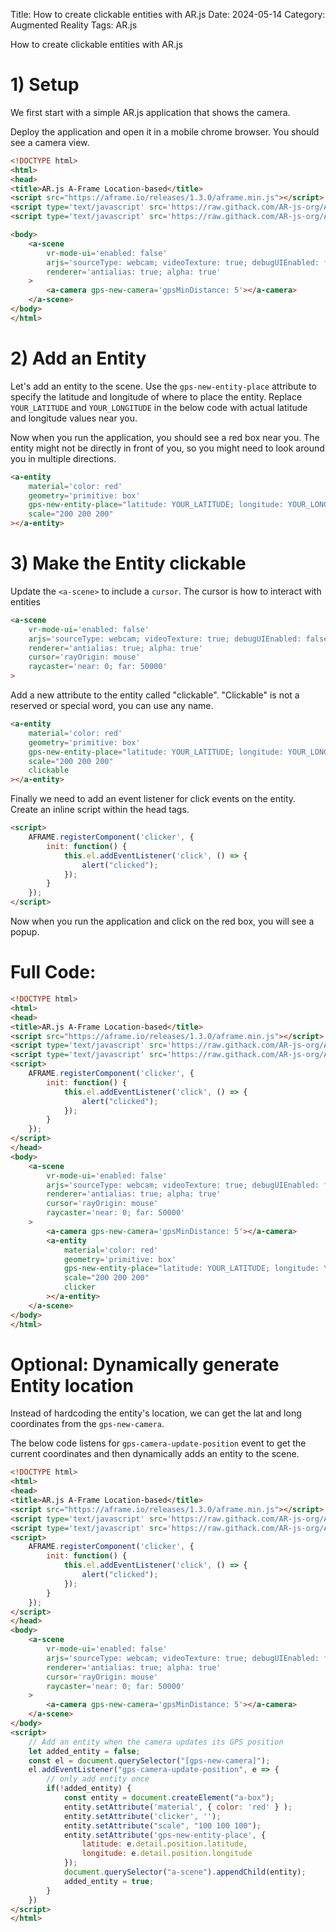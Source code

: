Title: How to create clickable entities with AR.js
Date: 2024-05-14
Category: Augmented Reality
Tags: AR.js

How to create clickable entities with AR.js

# 1) Setup

We first start with a simple AR.js application that shows the camera.

Deploy the application and open it in a mobile chrome browser. You should see a camera view.

```html
<!DOCTYPE html>
<html>
<head>
<title>AR.js A-Frame Location-based</title>
<script src="https://aframe.io/releases/1.3.0/aframe.min.js"></script>
<script type='text/javascript' src='https://raw.githack.com/AR-js-org/AR.js/master/three.js/build/ar-threex-location-only.js'></script>
<script type='text/javascript' src='https://raw.githack.com/AR-js-org/AR.js/master/aframe/build/aframe-ar.js'></script>

<body>
    <a-scene 
        vr-mode-ui='enabled: false' 
        arjs='sourceType: webcam; videoTexture: true; debugUIEnabled: false' 
        renderer='antialias: true; alpha: true'
    >
        <a-camera gps-new-camera='gpsMinDistance: 5'></a-camera>
    </a-scene>
</body>
</html>
```

# 2) Add an Entity

Let's add an entity to the scene. Use the `gps-new-entity-place` attribute to specify the latitude and longitude of where to place the entity. Replace `YOUR_LATITUDE` and `YOUR_LONGITUDE` in the below code with actual latitude and longitude values near you.

Now when you run the application, you should see a red box near you. The entity might not be directly in front of you, so you might need to look around you in multiple directions.

```html
<a-entity 
    material='color: red' 
    geometry='primitive: box' 
    gps-new-entity-place="latitude: YOUR_LATITUDE; longitude: YOUR_LONGITUDE" 
    scale="200 200 200" 
></a-entity>
```

# 3) Make the Entity clickable

Update the `<a-scene>` to include a `cursor`. The cursor is how to interact with entities

```html
<a-scene 
    vr-mode-ui='enabled: false' 
    arjs='sourceType: webcam; videoTexture: true; debugUIEnabled: false' 
    renderer='antialias: true; alpha: true'
    cursor='rayOrigin: mouse'
    raycaster='near: 0; far: 50000'
>
```

Add a new attribute to the entity called "clickable". "Clickable" is not a reserved or special word, you can use any name.

```html
<a-entity 
    material='color: red' 
    geometry='primitive: box' 
    gps-new-entity-place="latitude: YOUR_LATITUDE; longitude: YOUR_LONGITUDE" 
    scale="200 200 200"
    clickable 
></a-entity>
```

Finally we need to add an event listener for click events on the entity. Create an inline script within the head tags.

```html
<script>
    AFRAME.registerComponent('clicker', {
        init: function() {
            this.el.addEventListener('click', () => {
                alert("clicked");
            });
        }
    });
</script>
```
Now when you run the application and click on the red box, you will see a popup.

# Full Code:

```html
<!DOCTYPE html>
<html>
<head>
<title>AR.js A-Frame Location-based</title>
<script src="https://aframe.io/releases/1.3.0/aframe.min.js"></script>
<script type='text/javascript' src='https://raw.githack.com/AR-js-org/AR.js/master/three.js/build/ar-threex-location-only.js'></script>
<script type='text/javascript' src='https://raw.githack.com/AR-js-org/AR.js/master/aframe/build/aframe-ar.js'></script>
<script>
    AFRAME.registerComponent('clicker', {
        init: function() {
            this.el.addEventListener('click', () => {
                alert("clicked");
            });
        }
    });
</script>
</head>
<body>
    <a-scene 
        vr-mode-ui='enabled: false' 
        arjs='sourceType: webcam; videoTexture: true; debugUIEnabled: false' 
        renderer='antialias: true; alpha: true'
        cursor='rayOrigin: mouse'
        raycaster='near: 0; far: 50000'
    >
        <a-camera gps-new-camera='gpsMinDistance: 5'></a-camera>
        <a-entity 
            material='color: red' 
            geometry='primitive: box' 
            gps-new-entity-place="latitude: YOUR_LATITUDE; longitude: YOUR_LONGITUDE" 
            scale="200 200 200" 
            clicker
        ></a-entity>
    </a-scene>
</body>
</html>
```
# Optional: Dynamically generate Entity location

Instead of hardcoding the entity's location, we can get the lat and long coordinates from the `gps-new-camera`. 

The below code listens for `gps-camera-update-position` event to get the current coordinates and then dynamically adds an entity to the scene.

```html
<!DOCTYPE html>
<html>
<head>
<title>AR.js A-Frame Location-based</title>
<script src="https://aframe.io/releases/1.3.0/aframe.min.js"></script>
<script type='text/javascript' src='https://raw.githack.com/AR-js-org/AR.js/master/three.js/build/ar-threex-location-only.js'></script>
<script type='text/javascript' src='https://raw.githack.com/AR-js-org/AR.js/master/aframe/build/aframe-ar.js'></script>
<script>
    AFRAME.registerComponent('clicker', {
        init: function() {
            this.el.addEventListener('click', () => {
                alert("clicked");
            });
        }
    });
</script>
</head>
<body>
    <a-scene 
        vr-mode-ui='enabled: false' 
        arjs='sourceType: webcam; videoTexture: true; debugUIEnabled: false' 
        renderer='antialias: true; alpha: true'
        cursor='rayOrigin: mouse'
        raycaster='near: 0; far: 50000'
    >
        <a-camera gps-new-camera='gpsMinDistance: 5'></a-camera>
    </a-scene>
</body>
<script>
    // Add an entity when the camera updates its GPS position
    let added_entity = false;
    const el = document.querySelector("[gps-new-camera]");
    el.addEventListener("gps-camera-update-position", e => {
        // only add entity once
        if(!added_entity) {
            const entity = document.createElement("a-box");
            entity.setAttribute('material', { color: 'red' } );
            entity.setAttribute('clicker', '');
            entity.setAttribute("scale", "100 100 100");
            entity.setAttribute('gps-new-entity-place', {
                latitude: e.detail.position.latitude,
                longitude: e.detail.position.longitude
            });
            document.querySelector("a-scene").appendChild(entity);
            added_entity = true;
        }
    })
</script>
</html>

```